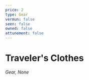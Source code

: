 ```yaml
---
price: 2
type: Gear
vermun: false
seen: false
owned: false
attunement: false
---
```

# Traveler's Clothes

*Gear, None*